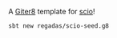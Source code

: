 A [Giter8][g8] template for [scio][scio]!

```
sbt new regadas/scio-seed.g8
```

[g8]: http://www.foundweekends.org/giter8/
[scio]: http://github.com/spotify/scio/

